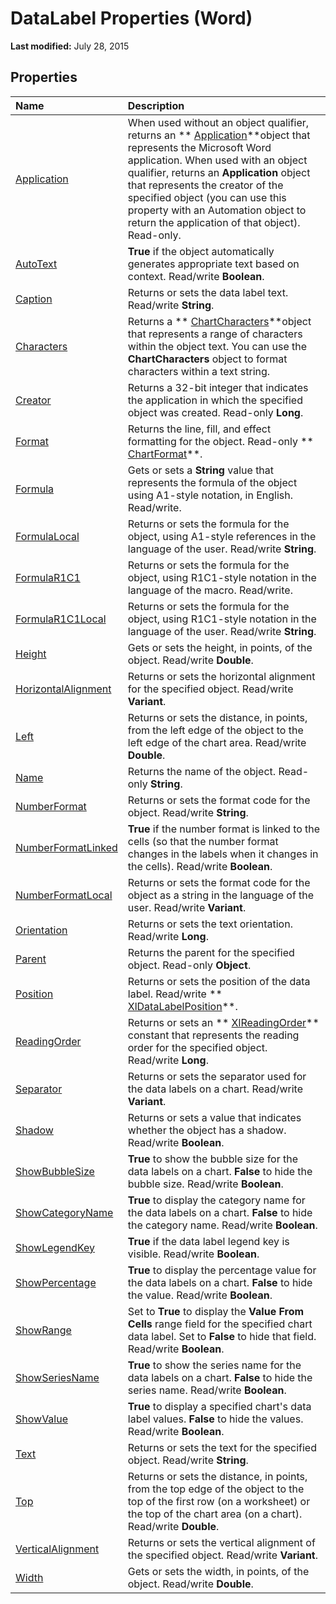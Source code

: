 
# DataLabel Properties (Word)

 **Last modified:** July 28, 2015


## Properties



|**Name**|**Description**|
|:-----|:-----|
| [Application](3deaa6c7-6e52-786e-b0ff-68d90ae3384e.md)|When used without an object qualifier, returns an  ** [Application](d1cf6f8f-4e88-bf01-93b4-90a83f79cb44.md)**object that represents the Microsoft Word application. When used with an object qualifier, returns an  **Application** object that represents the creator of the specified object (you can use this property with an Automation object to return the application of that object). Read-only.|
| [AutoText](de19c6ef-38a2-0555-49e9-a63b4adb3f72.md)| **True** if the object automatically generates appropriate text based on context. Read/write **Boolean**.|
| [Caption](d57d63df-240f-b951-60a6-fa1c1d408644.md)|Returns or sets the data label text. Read/write  **String**.|
| [Characters](9e880613-ca12-4a8e-24b9-4e0142445140.md)|Returns a  ** [ChartCharacters](cffe50a7-3fdc-75ad-2e32-081ba2310c1d.md)**object that represents a range of characters within the object text. You can use the  **ChartCharacters** object to format characters within a text string.|
| [Creator](3e261a34-9826-9c8e-5f5f-6fdd1101e9db.md)|Returns a 32-bit integer that indicates the application in which the specified object was created. Read-only  **Long**.|
| [Format](f3e1caac-5a04-2022-8301-c5aceeb95b26.md)|Returns the line, fill, and effect formatting for the object. Read-only  ** [ChartFormat](5f6546e8-c2fd-eec5-27a9-f2fd2c058f16.md)**.|
| [Formula](a4677244-5529-5ef5-51b5-f5615ad2f3f3.md)|Gets or sets a  **String** value that represents the formula of the object using A1-style notation, in English. Read/write.|
| [FormulaLocal](3e6849b4-defb-738c-ef78-93d7e648d7b4.md)|Returns or sets the formula for the object, using A1-style references in the language of the user. Read/write  **String**.|
| [FormulaR1C1](b0da4a5a-b998-a1de-ea38-87ca0cc0486b.md)|Returns or sets the formula for the object, using R1C1-style notation in the language of the macro. Read/write.|
| [FormulaR1C1Local](eca9ba8e-eee0-4e5b-88aa-d693daeda276.md)|Returns or sets the formula for the object, using R1C1-style notation in the language of the user. Read/write  **String**.|
| [Height](70232f9e-eb30-6e3e-fe12-82ec941d9261.md)|Gets or sets the height, in points, of the object. Read/write  **Double**.|
| [HorizontalAlignment](6019a98c-6162-c3cc-a397-aeb51693f4ce.md)|Returns or sets the horizontal alignment for the specified object. Read/write  **Variant**.|
| [Left](2dbffcfe-64a8-0543-c3d0-690b272be3a0.md)|Returns or sets the distance, in points, from the left edge of the object to the left edge of the chart area. Read/write  **Double**.|
| [Name](b413418c-11f3-a460-f5f0-41abb5294ee5.md)|Returns the name of the object. Read-only  **String**.|
| [NumberFormat](59d55bf8-90cc-5bb5-b895-43aba2b826fd.md)|Returns or sets the format code for the object. Read/write  **String**.|
| [NumberFormatLinked](f6b14d8b-d727-0000-0080-f0725adc4f95.md)| **True** if the number format is linked to the cells (so that the number format changes in the labels when it changes in the cells). Read/write **Boolean**.|
| [NumberFormatLocal](db5d6f4d-7109-80d5-834a-6b75d9ea56c7.md)|Returns or sets the format code for the object as a string in the language of the user. Read/write  **Variant**.|
| [Orientation](4b6f9f2e-7110-07a2-394a-19922009ec72.md)|Returns or sets the text orientation. Read/write  **Long**.|
| [Parent](2165c642-1022-85e9-b558-634427d5d21f.md)|Returns the parent for the specified object. Read-only  **Object**.|
| [Position](6b335f1a-40f0-17c4-d5b5-5f8371fcfcdd.md)|Returns or sets the position of the data label. Read/write  ** [XlDataLabelPosition](d177e309-b43a-85cd-b84c-13865c6eaeba.md)**.|
| [ReadingOrder](6c441469-4bac-eb31-6c27-cec5de2f0f05.md)|Returns or sets an  ** [XlReadingOrder](eb7796d5-8ef5-96a4-dcf4-c86153f9a475.md)** constant that represents the reading order for the specified object. Read/write **Long**.|
| [Separator](4f681807-d9ec-8c12-585b-6f7bbcb105be.md)|Returns or sets the separator used for the data labels on a chart. Read/write  **Variant**.|
| [Shadow](54b8e571-e098-df82-1bd6-54e423c34d2b.md)|Returns or sets a value that indicates whether the object has a shadow. Read/write  **Boolean**.|
| [ShowBubbleSize](f3126ab6-7f58-d8f3-c0c4-6ace5e7dd8b7.md)| **True** to show the bubble size for the data labels on a chart. **False** to hide the bubble size. Read/write **Boolean**.|
| [ShowCategoryName](a2ef8f99-c26f-d0c1-4cd5-6a4787f69a0a.md)| **True** to display the category name for the data labels on a chart. **False** to hide the category name. Read/write **Boolean**.|
| [ShowLegendKey](b9238117-ad3f-7dd7-bf35-d773bf713535.md)| **True** if the data label legend key is visible. Read/write **Boolean**.|
| [ShowPercentage](4347e76f-0107-f153-ab4b-5897683d6495.md)| **True** to display the percentage value for the data labels on a chart. **False** to hide the value. Read/write **Boolean**.|
| [ShowRange](c9e3e8e5-630e-cb5b-ed48-5842dee505e9.md)|Set to  **True** to display the **Value From Cells** range field for the specified chart data label. Set to **False** to hide that field. Read/write **Boolean**.|
| [ShowSeriesName](6d2a8c88-be7b-711b-1f09-6bf985906fc6.md)| **True** to show the series name for the data labels on a chart. **False** to hide the series name. Read/write **Boolean**.|
| [ShowValue](1dec8c2c-07b0-57a1-7f66-da0d263d6075.md)| **True** to display a specified chart's data label values. **False** to hide the values. Read/write **Boolean**.|
| [Text](c9f2119f-4657-260f-f6ec-b59eb6e44749.md)|Returns or sets the text for the specified object. Read/write  **String**.|
| [Top](3ecf2adf-7f2c-504c-f0d7-99654bb30345.md)|Returns or sets the distance, in points, from the top edge of the object to the top of the first row (on a worksheet) or the top of the chart area (on a chart). Read/write  **Double**.|
| [VerticalAlignment](2ba478dc-3382-a563-d4ee-722383179ed0.md)|Returns or sets the vertical alignment of the specified object. Read/write  **Variant**.|
| [Width](8ee7b9fa-1cf3-0fb4-4333-0d96cbdf6f37.md)|Gets or sets the width, in points, of the object. Read/write  **Double**.|
